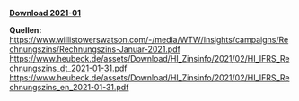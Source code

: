 [**Download 2021-01**](https://downgit.github.io/#/home?url=https://github.com/GeorgGoldbach/Zinsarchiv/tree/master/2021-01)

**Quellen:**
https://www.willistowerswatson.com/-/media/WTW/Insights/campaigns/Rechnungszins/Rechnungszins-Januar-2021.pdf
https://www.heubeck.de/assets/Download/HI_Zinsinfo/2021/02/HI_IFRS_Rechnungszins_dt_2021-01-31.pdf
https://www.heubeck.de/assets/Download/HI_Zinsinfo/2021/02/HI_IFRS_Rechnungszins_en_2021-01-31.pdf
